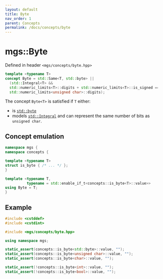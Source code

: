 ```yaml
---
layout: default
title: Byte
nav_order: 1
parent: Concepts
permalink: /docs/concepts/byte
---
```


# mgs::Byte

Defined in header `<mgs/concepts/byte.hpp>`

```cpp
template <typename T>
concept Byte = std::Same<T, std::byte> ||
  (std::Integral<T> &&
  std::numeric_limits<T>::digits + std::numeric_limits<T>::is_signed ==
  std::numeric_limits<unsigned char>::digits);
```

The concept `Byte<T>` is satisfied if `T` either:

* is [`std::byte`](https://en.cppreference.com/w/cpp/types/byte)
* models [`std::Integral`](https://en.cppreference.com/w/cpp/concepts/Integral) and can represent the same number of bits as `unsigned char`.

## Concept emulation

```cpp
namespace mgs {
namespace concepts {

template <typename T>
struct is_byte { /* ... */ };
}

template <typename T,
          typename = std::enable_if_t<concepts::is_byte<T>::value>>
using Byte = T;
}
```

## Example

```cpp
#include <cstddef> 
#include <cstdint>

#include <mgs/concepts/byte.hpp>

using namespace mgs;

static_assert(concepts::is_byte<std::byte>::value, "");
static_assert(concepts::is_byte<unsigned char>::value, "");
static_assert(concepts::is_byte<char>::value, "");

static_assert(!concepts::is_byte<int>::value, "");
static_assert(!concepts::is_byte<bool>::value, "");
```
